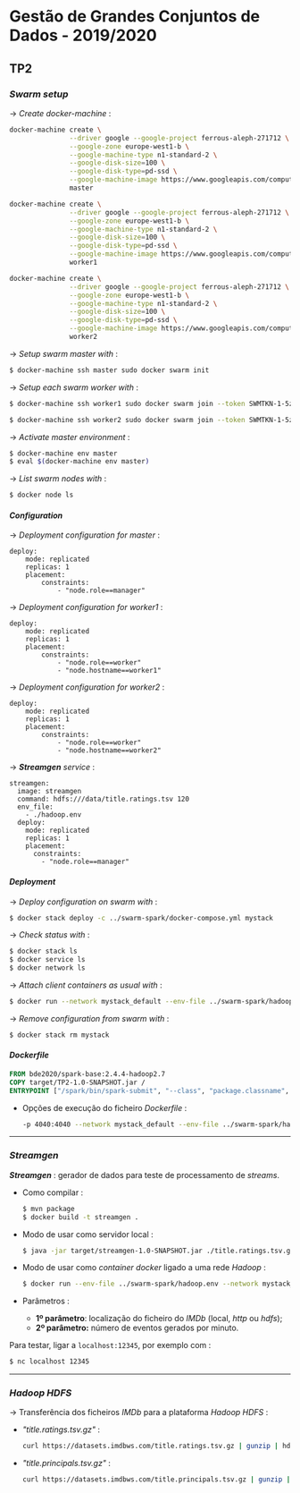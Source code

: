# Gestão de Grandes Conjuntos de Dados - 2019/2020

## TP2

### *Swarm setup*

&rarr; *Create docker-machine* :

```bash
docker-machine create \
               --driver google --google-project ferrous-aleph-271712 \
               --google-zone europe-west1-b \
               --google-machine-type n1-standard-2 \
               --google-disk-size=100 \
               --google-disk-type=pd-ssd \
               --google-machine-image https://www.googleapis.com/compute/v1/projects/centos-cloud/global/images/centos-7-v20200309 \
               master
```

```bash
docker-machine create \
               --driver google --google-project ferrous-aleph-271712 \
               --google-zone europe-west1-b \
               --google-machine-type n1-standard-2 \
               --google-disk-size=100 \
               --google-disk-type=pd-ssd \
               --google-machine-image https://www.googleapis.com/compute/v1/projects/centos-cloud/global/images/centos-7-v20200309 \
               worker1
```

```bash
docker-machine create \
               --driver google --google-project ferrous-aleph-271712 \
               --google-zone europe-west1-b \
               --google-machine-type n1-standard-2 \
               --google-disk-size=100 \
               --google-disk-type=pd-ssd \
               --google-machine-image https://www.googleapis.com/compute/v1/projects/centos-cloud/global/images/centos-7-v20200309 \
               worker2
```

&rarr; *Setup swarm master with* :

```bash
$ docker-machine ssh master sudo docker swarm init
```

&rarr; *Setup each swarm worker with* :

```bash
$ docker-machine ssh worker1 sudo docker swarm join --token SWMTKN-1-5zfy2iio54tma997pnt96gq5095fimqn2hxr2a8j16ogq0n3c9-0kp6mi5iuj956gpl9sfccd5bo 10.132.0.8:2377
```

```bash
$ docker-machine ssh worker2 sudo docker swarm join --token SWMTKN-1-5zfy2iio54tma997pnt96gq5095fimqn2hxr2a8j16ogq0n3c9-0kp6mi5iuj956gpl9sfccd5bo 10.132.0.8:2377
```

&rarr; *Activate master environment* :

```bash
$ docker-machine env master
$ eval $(docker-machine env master)
```

&rarr; *List swarm nodes with* :

```bash
$ docker node ls
```

#### *Configuration*

&rarr; *Deployment configuration for master* :

```
deploy:
    mode: replicated
    replicas: 1
    placement:
        constraints:
            - "node.role==manager"
```

&rarr; *Deployment configuration for worker1* :

```
deploy:
    mode: replicated
    replicas: 1
    placement:
        constraints:
            - "node.role==worker"
            - "node.hostname==worker1"
```

&rarr; *Deployment configuration for worker2* :

```
deploy:
    mode: replicated
    replicas: 1
    placement:
        constraints:
            - "node.role==worker"
            - "node.hostname==worker2"
```

&rarr; ***Streamgen*** *service* :

```
streamgen:
  image: streamgen
  command: hdfs:///data/title.ratings.tsv 120
  env_file:
    - ./hadoop.env
  deploy:
    mode: replicated
    replicas: 1
    placement:
      constraints:
        - "node.role==manager"
```

#### *Deployment*

&rarr; *Deploy configuration on swarm with* :

```bash
$ docker stack deploy -c ../swarm-spark/docker-compose.yml mystack
```

&rarr; *Check status with* :

```bash
$ docker stack ls
$ docker service ls
$ docker network ls
```

&rarr; *Attach client containers as usual with* :

```bash
$ docker run --network mystack_default --env-file ../swarm-spark/hadoop.env -it bde2020/hadoop-base bash
```

&rarr; *Remove configuration from swarm with* :

```bash
$ docker stack rm mystack
```

#### *Dockerfile*

```dockerfile
FROM bde2020/spark-base:2.4.4-hadoop2.7
COPY target/TP2-1.0-SNAPSHOT.jar /
ENTRYPOINT ["/spark/bin/spark-submit", "--class", "package.classname", "--master", "spark://spark-master:7077", "/TP2-1.0-SNAPSHOT.jar"]
```

* Opções de execução do ficheiro *Dockerfile* :

    ```bash
    -p 4040:4040 --network mystack_default --env-file ../swarm-spark/hadoop.env
    ```

---

### *Streamgen*

***Streamgen*** : gerador de dados para teste de processamento de *streams*.

* Como compilar :

    ```bash
    $ mvn package
    $ docker build -t streamgen .
    ```

* Modo de usar como servidor local :

    ```bash
    $ java -jar target/streamgen-1.0-SNAPSHOT.jar ./title.ratings.tsv.gz 120
    ```

* Modo de usar como *container* *docker* ligado a uma rede *Hadoop* :

    ```bash
    $ docker run --env-file ../swarm-spark/hadoop.env --network mystack_default -p 12345:12345 streamgen hdfs:///data/title.ratings.tsv 120
    ```

* Parâmetros :
    * **1º parâmetro**: localização do ficheiro do *IMDb* (local, *http* ou *hdfs*);
    * **2º parâmetro:** número de eventos gerados por minuto.

Para testar, ligar a `localhost:12345`, por exemplo com :

```bash
$ nc localhost 12345
```

---

### *Hadoop HDFS*

&rarr; Transferência dos ficheiros *IMDb* para a plataforma *Hadoop HDFS* :

* *"title.ratings.tsv.gz"* :

    ```bash
    curl https://datasets.imdbws.com/title.ratings.tsv.gz | gunzip | hdfs dfs -put - hdfs://namenode:9000/data/title.ratings.tsv
    ```

* *"title.principals.tsv.gz"* :

    ```bash
    curl https://datasets.imdbws.com/title.principals.tsv.gz | gunzip | hdfs dfs -put - hdfs://namenode:9000/data/title.principals.tsv
    ```
